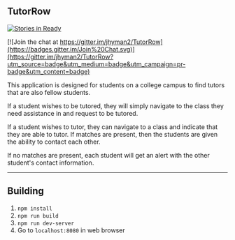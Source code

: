 TutorRow
----

[![Stories in Ready](https://badge.waffle.io/jhyman2/TutorRow.png?label=ready&title=Ready)](http://waffle.io/jhyman2/TutorRow)

[![Join the chat at https://gitter.im/jhyman2/TutorRow](https://badges.gitter.im/Join%20Chat.svg)](https://gitter.im/jhyman2/TutorRow?utm_source=badge&utm_medium=badge&utm_campaign=pr-badge&utm_content=badge)

This application is designed for students on a college campus to find tutors that are also fellow students.

If a student wishes to be tutored, they will simply navigate to the class they need assistance in and request to be tutored.

If a student wishes to tutor, they can navigate to a class and indicate that they are able to tutor.  If matches are present, then the students are given the ability to contact each other.

If no matches are present, each student will get an alert with the other student's contact information.


----
## Building
1. `npm install`
2. `npm run build`
3. `npm run dev-server`
4. Go to `localhost:8080` in web browser